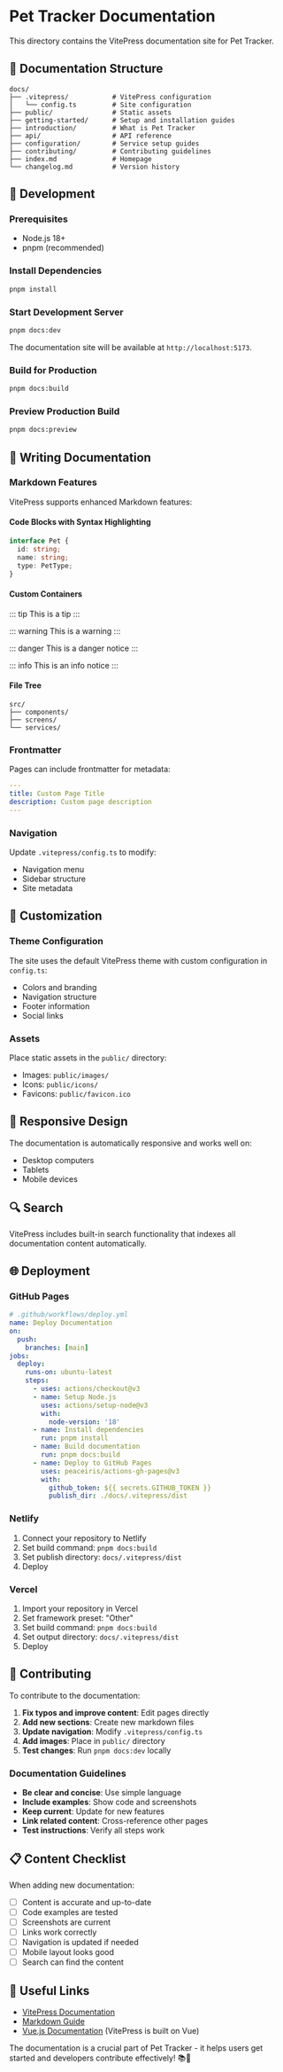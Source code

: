 # Pet Tracker Documentation

This directory contains the VitePress documentation site for Pet Tracker.

## 📖 Documentation Structure

```
docs/
├── .vitepress/           # VitePress configuration
│   └── config.ts         # Site configuration
├── public/               # Static assets
├── getting-started/      # Setup and installation guides
├── introduction/         # What is Pet Tracker
├── api/                  # API reference
├── configuration/        # Service setup guides
├── contributing/         # Contributing guidelines
├── index.md              # Homepage
└── changelog.md          # Version history
```

## 🚀 Development

### Prerequisites
- Node.js 18+
- pnpm (recommended)

### Install Dependencies
```bash
pnpm install
```

### Start Development Server
```bash
pnpm docs:dev
```

The documentation site will be available at `http://localhost:5173`.

### Build for Production
```bash
pnpm docs:build
```

### Preview Production Build
```bash
pnpm docs:preview
```

## 📝 Writing Documentation

### Markdown Features

VitePress supports enhanced Markdown features:

#### Code Blocks with Syntax Highlighting
```typescript
interface Pet {
  id: string;
  name: string;
  type: PetType;
}
```

#### Custom Containers
::: tip
This is a tip
:::

::: warning
This is a warning
:::

::: danger
This is a danger notice
:::

::: info
This is an info notice
:::

#### File Tree
```
src/
├── components/
├── screens/
└── services/
```

### Frontmatter

Pages can include frontmatter for metadata:

```yaml
---
title: Custom Page Title
description: Custom page description
---
```

### Navigation

Update `.vitepress/config.ts` to modify:
- Navigation menu
- Sidebar structure
- Site metadata

## 🎨 Customization

### Theme Configuration

The site uses the default VitePress theme with custom configuration in `config.ts`:

- Colors and branding
- Navigation structure
- Footer information
- Social links

### Assets

Place static assets in the `public/` directory:
- Images: `public/images/`
- Icons: `public/icons/`
- Favicons: `public/favicon.ico`

## 📱 Responsive Design

The documentation is automatically responsive and works well on:
- Desktop computers
- Tablets
- Mobile devices

## 🔍 Search

VitePress includes built-in search functionality that indexes all documentation content automatically.

## 🌐 Deployment

### GitHub Pages
```yaml
# .github/workflows/deploy.yml
name: Deploy Documentation
on:
  push:
    branches: [main]
jobs:
  deploy:
    runs-on: ubuntu-latest
    steps:
      - uses: actions/checkout@v3
      - name: Setup Node.js
        uses: actions/setup-node@v3
        with:
          node-version: '18'
      - name: Install dependencies
        run: pnpm install
      - name: Build documentation
        run: pnpm docs:build
      - name: Deploy to GitHub Pages
        uses: peaceiris/actions-gh-pages@v3
        with:
          github_token: ${{ secrets.GITHUB_TOKEN }}
          publish_dir: ./docs/.vitepress/dist
```

### Netlify
1. Connect your repository to Netlify
2. Set build command: `pnpm docs:build`
3. Set publish directory: `docs/.vitepress/dist`
4. Deploy

### Vercel
1. Import your repository in Vercel
2. Set framework preset: "Other"
3. Set build command: `pnpm docs:build`
4. Set output directory: `docs/.vitepress/dist`
5. Deploy

## 🤝 Contributing

To contribute to the documentation:

1. **Fix typos and improve content**: Edit pages directly
2. **Add new sections**: Create new markdown files
3. **Update navigation**: Modify `.vitepress/config.ts`
4. **Add images**: Place in `public/` directory
5. **Test changes**: Run `pnpm docs:dev` locally

### Documentation Guidelines

- **Be clear and concise**: Use simple language
- **Include examples**: Show code and screenshots
- **Keep current**: Update for new features
- **Link related content**: Cross-reference other pages
- **Test instructions**: Verify all steps work

## 📋 Content Checklist

When adding new documentation:

- [ ] Content is accurate and up-to-date
- [ ] Code examples are tested
- [ ] Screenshots are current
- [ ] Links work correctly
- [ ] Navigation is updated if needed
- [ ] Mobile layout looks good
- [ ] Search can find the content

## 🔗 Useful Links

- [VitePress Documentation](https://vitepress.dev/)
- [Markdown Guide](https://www.markdownguide.org/)
- [Vue.js Documentation](https://vuejs.org/) (VitePress is built on Vue)

The documentation is a crucial part of Pet Tracker - it helps users get started and developers contribute effectively! 📚🐾
